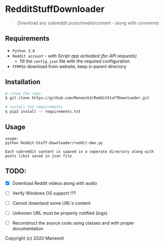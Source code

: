 # RedditStuffDownloader
>Download any subreddit posts/media/content - along with comments

## Requirements
* `Python 3.8`
* `Reddit account` - _with Script app activated (for API requests)_
  * fill the `config.json` file with the required configuration
* `FFMPEG` download from website, keep in parent directory

## Installation

```bash
# clone the repo
$ git clone https://github.com/Maneesh3/RedditStuffDownloader.git

# install the requirements
$ pip3 install -r requirements.txt
```

## Usage
```
usage: 
python Reddit-Stuff-Downloader/reddit-dwn.py 

Each subreddit content is saaved in a seperate directory along with posts likst saved in json file
```
## TODO:
- [x] Download Reddit videos along with audio
- [ ] Verify Windows OS support !??
- [ ] Cannot downlaod some URL's content
- [ ] Unknown URL must be properly notified (logs)
- [ ] Reconstruct the source code using classes and with proper documentation


Copyright (c) 2020 Maneesh
